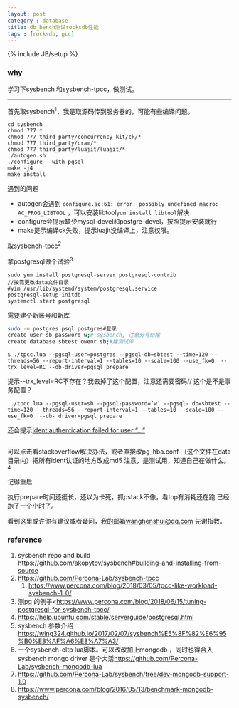 ```yaml
---
layout: post
category : database
title: db_bench测试rocksdb性能
tags : [rocksdb, gcc]
---
```

{% include JB/setup %}

### why 

学习下sysbench 和sysbench-tpcc，做测试。

---

首先取sysbench<sup>1</sup>，我是取源码传到服务器的，可能有些编译问题。

 ```
cd sysbench
chmod 777 *
chmod 777 third_party/concurrency_kit/ck/*
chmod 777 third_party/cram/*
chmod 777 third_party/luajit/luajit/*
./autogen.sh    
./configure --with-pgsql
make -j4
make install
 ```

遇到的问题

- autogen会遇到 `configure.ac:61: error: possibly undefined macro: AC_PROG_LIBTOOL` ，可以安装libtool`yum install libtool`解决
- configure会提示缺少mysql-devel和postgre-devel，按照提示安装就行
- make提示编译ck失败，提示luajit没编译上，注意权限。

取sysbench-tpcc<sup>2</sup>

拿postgresql做个试验<sup>3</sup>

```shell
sudo yum install postgresql-server postgresql-contrib
//按需更改data文件目录
#vim /usr/lib/systemd/system/postgresql.service
postgresql-setup initdb
systemctl start postgresql
```

需要建个新账号和新库 

 ```bash
sudo -u postgres psql postgres#登录
create user sb password w;# sysbench, 注意分号结尾
create database sbtest owenr sb;#建测试库
 ```



```shell
$ ./tpcc.lua --pgsql-user=postgres --pgsql-db=sbtest --time=120 --threads=56 --report-interval=1 --tables=10 --scale=100 --use_fk=0  --trx_level=RC --db-driver=pgsql prepare
```

提示--trx_level=RC不存在？我去掉了这个配置，注意还需要密码// 这个是不是事务配置？

```shell
 ./tpcc.lua --pgsql-user=sb --pgsql-password=‘w’ --pgsql- db=sbtest --time=120 --threads=56 --report-interval=1 --tables=10 --scale=100 --use_fk=0  --db- driver=pgsql prepare
```

还会提示[Ident authentication failed for user “…”](https://serverfault.com/questions/406606/postgres-error-message-fatal-ident-authentication-failed-for-user) 

```

```

可以点击看stackoverflow解决办法，或者直接改pg_hba.conf （这个文件在data目录内）把所有ident认证的地方改成md5 注意，是测试用，知道自己在做什么。<sup>4</sup>

记得重启

执行prepare时间还挺长，还以为卡死，抓pstack不像，看top有消耗还在跑 已经跑了一个小时了。





看到这里或许你有建议或者疑问，我的邮箱wanghenshui@qq.com 先谢指教。

### reference

1. sysbench repo and build https://github.com/akopytov/sysbench#building-and-installing-from-source
2. <https://github.com/Percona-Lab/sysbench-tpcc>
   1. <https://www.percona.com/blog/2018/03/05/tpcc-like-workload-sysbench-1-0/>
3. 测pg 的例子<https://www.percona.com/blog/2018/06/15/tuning-postgresql-for-sysbench-tpcc/
4. <https://help.ubuntu.com/stable/serverguide/postgresql.html>
5. sysbench 参数介绍 <https://wing324.github.io/2017/02/07/sysbench%E5%8F%82%E6%95%B0%E8%AF%A6%E8%A7%A3/>
6. 一个sysbench-oltp lua脚本。可以改改加上mongodb ，同时也得合入 sysbench mongo driver 是个大活<https://github.com/Percona-Lab/sysbench-mongodb-lua>
7. <https://github.com/Percona-Lab/sysbench/tree/dev-mongodb-support-1.0>
8. <https://www.percona.com/blog/2016/05/13/benchmark-mongodb-sysbench/>
